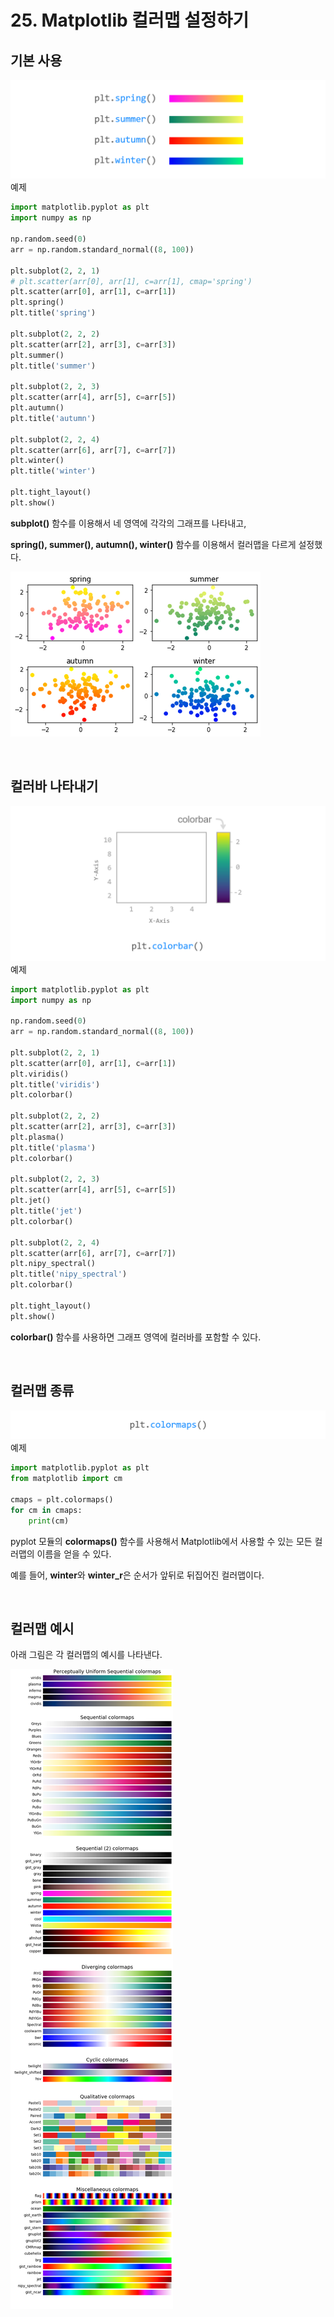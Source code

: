 # 25. Matplotlib 컬러맵 설정하기
## 기본 사용
![](Images/2023-05-07-13-48-40.png)
예제  
```python
import matplotlib.pyplot as plt
import numpy as np

np.random.seed(0)
arr = np.random.standard_normal((8, 100))

plt.subplot(2, 2, 1)
# plt.scatter(arr[0], arr[1], c=arr[1], cmap='spring')
plt.scatter(arr[0], arr[1], c=arr[1])
plt.spring()
plt.title('spring')

plt.subplot(2, 2, 2)
plt.scatter(arr[2], arr[3], c=arr[3])
plt.summer()
plt.title('summer')

plt.subplot(2, 2, 3)
plt.scatter(arr[4], arr[5], c=arr[5])
plt.autumn()
plt.title('autumn')

plt.subplot(2, 2, 4)
plt.scatter(arr[6], arr[7], c=arr[7])
plt.winter()
plt.title('winter')

plt.tight_layout()
plt.show()
```
**subplot()** 함수를 이용해서 네 영역에 각각의 그래프를 나타내고,

**spring(), summer(), autumn(), winter()** 함수를 이용해서 컬러맵을 다르게 설정했다.

![](Images/2023-05-07-13-50-32.png)

</br>

## 컬러바 나타내기
![](Images/2023-05-07-13-50-53.png)
예제  
```python
import matplotlib.pyplot as plt
import numpy as np

np.random.seed(0)
arr = np.random.standard_normal((8, 100))

plt.subplot(2, 2, 1)
plt.scatter(arr[0], arr[1], c=arr[1])
plt.viridis()
plt.title('viridis')
plt.colorbar()

plt.subplot(2, 2, 2)
plt.scatter(arr[2], arr[3], c=arr[3])
plt.plasma()
plt.title('plasma')
plt.colorbar()

plt.subplot(2, 2, 3)
plt.scatter(arr[4], arr[5], c=arr[5])
plt.jet()
plt.title('jet')
plt.colorbar()

plt.subplot(2, 2, 4)
plt.scatter(arr[6], arr[7], c=arr[7])
plt.nipy_spectral()
plt.title('nipy_spectral')
plt.colorbar()

plt.tight_layout()
plt.show()
```
**colorbar()** 함수를 사용하면 그래프 영역에 컬러바를 포함할 수 있다.

</br>

## 컬러맵 종류
![](Images/2023-05-07-13-52-33.png)
예제  
```python
import matplotlib.pyplot as plt
from matplotlib import cm

cmaps = plt.colormaps()
for cm in cmaps:
    print(cm)
```
pyplot 모듈의 **colormaps()** 함수를 사용해서 Matplotlib에서 사용할 수 있는 모든 컬러맵의 이름을 얻을 수 있다.

예를 들어, **winter**와 **winter_r**은 순서가 앞뒤로 뒤집어진 컬러맵이다.

</br>

## 컬러맵 예시
아래 그림은 각 컬러맵의 예시를 나타낸다.

![](Images/2023-05-07-13-54-02.png)